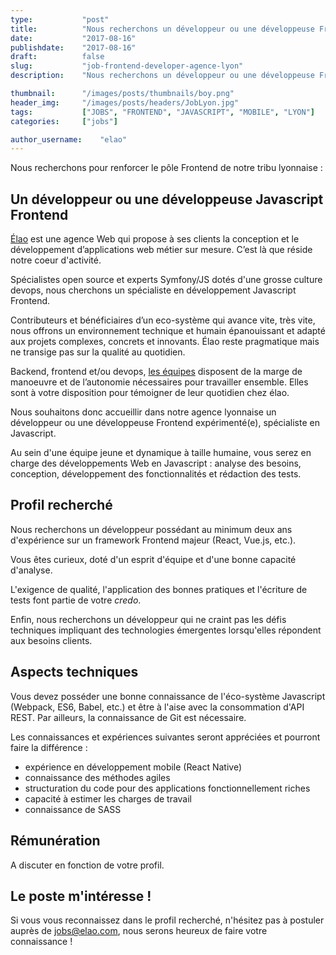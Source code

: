 ```yaml
---
type:           "post"
title:          "Nous recherchons un développeur ou une développeuse Frontend pour notre agence de Lyon"
date:           "2017-08-16"
publishdate:    "2017-08-16"
draft:          false
slug:           "job-frontend-developer-agence-lyon"
description:    "Nous recherchons un développeur ou une développeuse Frontend pour notre agence de Lyon."

thumbnail:      "/images/posts/thumbnails/boy.png"
header_img:     "/images/posts/headers/JobLyon.jpg"
tags:           ["JOBS", "FRONTEND", "JAVASCRIPT", "MOBILE", "LYON"]
categories:     ["jobs"]

author_username:    "elao"
---
```


Nous recherchons pour renforcer le pôle Frontend de notre tribu lyonnaise :

## Un développeur ou une développeuse Javascript Frontend
<!--more-->

[Élao](https://www.elao.com/fr/) est une agence Web qui propose à ses clients la conception et le développement d’applications web métier sur mesure. C’est là que réside notre coeur d'activité.

Spécialistes open source et experts Symfony/JS dotés d'une grosse culture devops, nous cherchons un spécialiste en développement Javascript Frontend.

Contributeurs et bénéficiaires d’un eco-système qui avance vite, très vite, nous offrons un environnement technique et humain épanouissant et adapté aux projets complexes, concrets et innovants. Élao reste pragmatique mais ne transige pas sur la qualité au quotidien.

Backend, frontend et/ou devops, [les équipes](https://www.elao.com/fr/la-tribu) disposent de la marge de manoeuvre et de l’autonomie nécessaires pour travailler ensemble. Elles sont à votre disposition pour témoigner de leur quotidien chez élao.

Nous souhaitons donc accueillir dans notre agence lyonnaise un développeur ou une développeuse Frontend expérimenté(e), spécialiste en Javascript.

Au sein d'une équipe jeune et dynamique à taille humaine, vous serez en charge des développements Web en Javascript : analyse des besoins, conception, développement des fonctionnalités et rédaction des tests.

## Profil recherché

Nous recherchons un développeur possédant au minimum deux ans d'expérience sur un framework Frontend majeur (React, Vue.js, etc.).

Vous êtes curieux, doté d'un esprit d'équipe et d'une bonne capacité d'analyse. 

L'exigence de qualité, l'application des bonnes pratiques et l'écriture de tests font partie de votre _credo_.

Enfin, nous recherchons un développeur qui ne craint pas les défis techniques impliquant des technologies émergentes lorsqu'elles répondent aux besoins clients.

## Aspects techniques

Vous devez posséder une bonne connaissance de l'éco-système Javascript (Webpack, ES6, Babel, etc.) et être à l'aise avec la consommation d'API REST. Par ailleurs, la connaissance de Git est nécessaire.

Les connaissances et expériences suivantes seront appréciées et pourront faire la différence : 

- expérience en développement mobile (React Native)
- connaissance des méthodes agiles
- structuration du code pour des applications fonctionnellement riches
- capacité à estimer les charges de travail
- connaissance de SASS

## Rémunération

A discuter en fonction de votre profil.

## Le poste m'intéresse !

Si vous vous reconnaissez dans le profil recherché, n'hésitez pas à postuler auprès de jobs@elao.com, nous serons heureux de faire votre connaissance !
